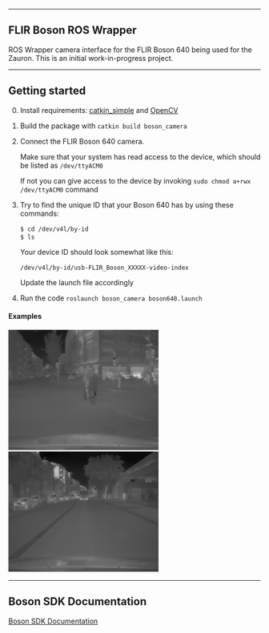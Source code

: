 -----------------------------
FLIR Boson ROS Wrapper
-----------------------------
ROS Wrapper camera interface for the FLIR Boson 640 being used for the Zauron. This is an initial work-in-progress project.

-----------------------------
Getting started
-----------------------------
0. Install requirements: [catkin_simple](https://github.com/catkin/catkin_simple) and [OpenCV](https://www.opencv.org/)
1. Build the package with `catkin build boson_camera`
2. Connect the FLIR Boson 640 camera.

   Make sure that your system has read access to the device, which should be listed as `/dev/ttyACM0`
   
   If not you can give access to the device by invoking `sudo chmod a+rwx /dev/ttyACM0` command
3. Try to find the unique ID that your Boson 640 has by using these commands:
   ```$xslt
   $ cd /dev/v4l/by-id
   $ ls
   ```
   Your device ID should look somewhat like this:
   ```$xslt
   /dev/v4l/by-id/usb-FLIR_Boson_XXXXX-video-index 
   ```
   Update the launch file accordingly
4. Run the code `roslaunch boson_camera boson640.launch`

#### Examples

<img src="resources/images/ex_1.png" width="300"> <img src="resources/images/ex_2.png" width="300">

-----------------------------
Boson SDK Documentation
-----------------------------
[Boson SDK Documentation](https://drive.google.com/open?id=1fuXUIu_wzB4zuVmTPbtUhoiKg0WnqEHm)
